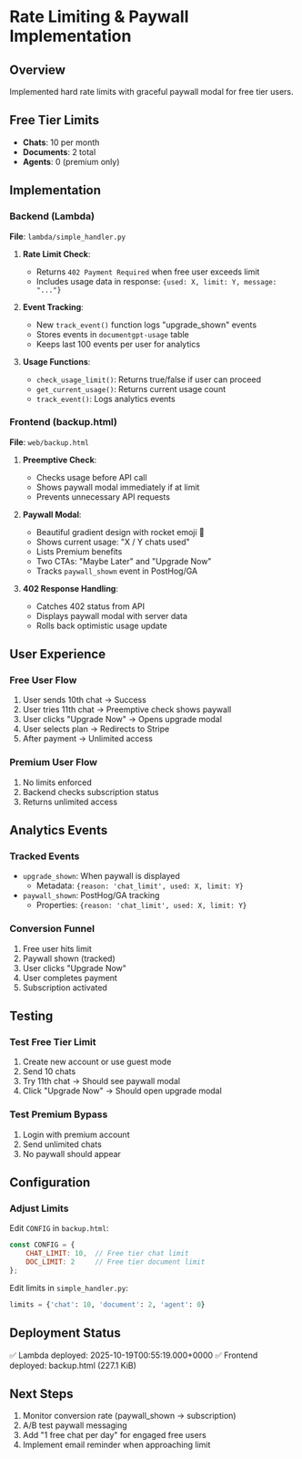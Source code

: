 # Rate Limiting & Paywall Implementation

## Overview
Implemented hard rate limits with graceful paywall modal for free tier users.

## Free Tier Limits
- **Chats**: 10 per month
- **Documents**: 2 total
- **Agents**: 0 (premium only)

## Implementation

### Backend (Lambda)
**File**: `lambda/simple_handler.py`

1. **Rate Limit Check**:
   - Returns `402 Payment Required` when free user exceeds limit
   - Includes usage data in response: `{used: X, limit: Y, message: "..."}`

2. **Event Tracking**:
   - New `track_event()` function logs "upgrade_shown" events
   - Stores events in `documentgpt-usage` table
   - Keeps last 100 events per user for analytics

3. **Usage Functions**:
   - `check_usage_limit()`: Returns true/false if user can proceed
   - `get_current_usage()`: Returns current usage count
   - `track_event()`: Logs analytics events

### Frontend (backup.html)
**File**: `web/backup.html`

1. **Preemptive Check**:
   - Checks usage before API call
   - Shows paywall modal immediately if at limit
   - Prevents unnecessary API requests

2. **Paywall Modal**:
   - Beautiful gradient design with rocket emoji 🚀
   - Shows current usage: "X / Y chats used"
   - Lists Premium benefits
   - Two CTAs: "Maybe Later" and "Upgrade Now"
   - Tracks `paywall_shown` event in PostHog/GA

3. **402 Response Handling**:
   - Catches 402 status from API
   - Displays paywall modal with server data
   - Rolls back optimistic usage update

## User Experience

### Free User Flow
1. User sends 10th chat → Success
2. User tries 11th chat → Preemptive check shows paywall
3. User clicks "Upgrade Now" → Opens upgrade modal
4. User selects plan → Redirects to Stripe
5. After payment → Unlimited access

### Premium User Flow
1. No limits enforced
2. Backend checks subscription status
3. Returns unlimited access

## Analytics Events

### Tracked Events
- `upgrade_shown`: When paywall is displayed
  - Metadata: `{reason: 'chat_limit', used: X, limit: Y}`
- `paywall_shown`: PostHog/GA tracking
  - Properties: `{reason: 'chat_limit', used: X, limit: Y}`

### Conversion Funnel
1. Free user hits limit
2. Paywall shown (tracked)
3. User clicks "Upgrade Now"
4. User completes payment
5. Subscription activated

## Testing

### Test Free Tier Limit
1. Create new account or use guest mode
2. Send 10 chats
3. Try 11th chat → Should see paywall modal
4. Click "Upgrade Now" → Should open upgrade modal

### Test Premium Bypass
1. Login with premium account
2. Send unlimited chats
3. No paywall should appear

## Configuration

### Adjust Limits
Edit `CONFIG` in `backup.html`:
```javascript
const CONFIG = {
    CHAT_LIMIT: 10,  // Free tier chat limit
    DOC_LIMIT: 2     // Free tier document limit
};
```

Edit limits in `simple_handler.py`:
```python
limits = {'chat': 10, 'document': 2, 'agent': 0}
```

## Deployment Status
✅ Lambda deployed: 2025-10-19T00:55:19.000+0000
✅ Frontend deployed: backup.html (227.1 KiB)

## Next Steps
1. Monitor conversion rate (paywall_shown → subscription)
2. A/B test paywall messaging
3. Add "1 free chat per day" for engaged free users
4. Implement email reminder when approaching limit
